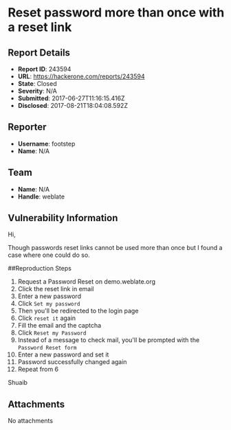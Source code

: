 # Reset password more than once with a reset link

## Report Details
- **Report ID**: 243594
- **URL**: https://hackerone.com/reports/243594
- **State**: Closed
- **Severity**: N/A
- **Submitted**: 2017-06-27T11:16:15.416Z
- **Disclosed**: 2017-08-21T18:04:08.592Z

## Reporter
- **Username**: footstep
- **Name**: N/A

## Team
- **Name**: N/A
- **Handle**: weblate

## Vulnerability Information
Hi,

Though passwords reset links cannot be used more than once but I found a case where one could do so.

##Reproduction Steps
1. Request a Password Reset on demo.weblate.org
2. Click the reset link in email
3. Enter a new password
4. Click `Set my password`
5. Then you'll be redirected to the login page
6. Click `reset it` again
7. Fill the email and the captcha
8. Click `Reset my Password`
9. Instead of a message to check mail, you'll be prompted with the `Password Reset form`
10. Enter a new password and set it
11. Password successfully changed again
12. Repeat from 6

Shuaib

## Attachments
No attachments
